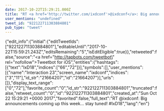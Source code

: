 ```yaml
---
date: 2017-10-22T15:29:21.000Z
title: "RT <a href='http://twitter.com/ixdconf'>@ixdconf</a>: Big announcements coming up this week... stay tuned! #IxD18″"
user_mentions: "undefined"
tweet_id: "922122711303884801"
pub_type: "tweet"
---
```

{"edit_info":{"initial":{"editTweetIds":["922122711303884801"],"editableUntil":"2017-10-22T15:59:21.243Z","editsRemaining":"5","isEditEligible":true}},"retweeted":false,"source":"<a href=\"http://tapbots.com/tweetbot\" rel=\"nofollow\">Tweetbot for iΟS</a>","entities":{"hashtags":[{"text":"IxD18","indices":["66","72"]}],"symbols":[],"user_mentions":[{"name":"Interaction 23","screen_name":"ixdconf","indices":["3","11"],"id_str":"21664207","id":"21664207"}],"urls":[]},"display_text_range":["0","72"],"favorite_count":"0","id_str":"922122711303884801","truncated":false,"retweet_count":"0","id":"922122711303884801","created_at":"Sun Oct 22 15:29:21 +0000 2017","favorited":false,"full_text":"RT @ixdconf: Big announcements coming up this week... stay tuned! #IxD18","lang":"en"}

